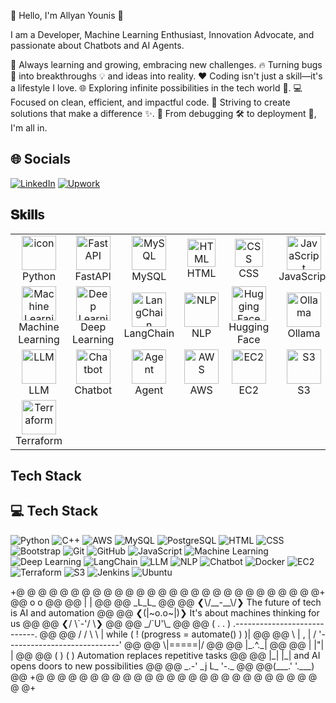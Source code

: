 🚀 Hello, I'm Allyan Younis 👋

I am a Developer, Machine Learning Enthusiast, Innovation Advocate, and passionate about Chatbots and AI Agents.

🌱 Always learning and growing, embracing new challenges.
🔥 Turning bugs 🐛 into breakthroughs 💡 and ideas into reality.
❤️ Coding isn't just a skill—it's a lifestyle I love.
🌐 Exploring infinite possibilities in the tech world 🌌.
💻 Focused on clean, efficient, and impactful code.
🌟 Striving to create solutions that make a difference ✨.
🔧 From debugging 🛠️ to deployment 🚢, I'm all in.


<h2 font-weight="bold">🌐 Socials</h2>

[![LinkedIn](https://img.shields.io/badge/LinkedIn-0A66C2?style=flat-square&logo=linkedin&logoColor=white)](https://www.linkedin.com/in/allyan-younis-471231278/)
[![Upwork](https://img.shields.io/badge/Upwork-6FDA44?style=flat-square&logo=upwork&logoColor=white)](https://www.upwork.com/nx/find-work/best-matches)

<h2 font-weight="bold">𝐒𝐤𝐢𝐥𝐥s</h2>
<table align="center">
  <tr>
    <td align="center" width="90">
      <img src="https://techstack-generator.vercel.app/python-icon.svg" alt="icon" width="55" height="55" />
      <br>Python
    </td>
    <td align="center" width="90">
      <img src="https://img.shields.io/badge/FastAPI-009688?style=flat-square&logo=fastapi&logoColor=white" alt="FastAPI" width="55" height="55" />
      <br>FastAPI
    </td>
    <td align="center" width="90">
      <img src="https://img.shields.io/badge/MySQL-4479A1?style=flat-square&logo=mysql&logoColor=white" alt="MySQL" width="55" height="55" />
      <br>MySQL
    </td>
    <td align="center" width="90">
      <img src="https://skillicons.dev/icons?i=html" width="45" height="45" alt="HTML" />
      <br>HTML
    </td>
    <td align="center" width="90">
      <img src="https://skillicons.dev/icons?i=css" width="45" height="45" alt="CSS" />
      <br>CSS
    </td>
    <td align="center" width="90">
      <img src="https://img.shields.io/badge/JavaScript-FF9900?style=flat-square&logo=javascript&logoColor=white" alt="JavaScript" width="55" height="55" />
      <br>JavaScript
    </td>
  </tr>
  <tr>
    <td align="center" width="90">
      <img src="https://img.shields.io/badge/Machine%20Learning-FF6F61?style=flat-square&logo=python&logoColor=white" alt="Machine Learning" width="55" height="55" />
      <br>Machine Learning
    </td>
    <td align="center" width="90">
      <img src="https://img.shields.io/badge/Deep%20Learning-FF6F61?style=flat-square&logo=python&logoColor=white" alt="Deep Learning" width="55" height="55" />
      <br>Deep Learning
    </td>
    <td align="center" width="90">
      <img src="https://img.shields.io/badge/LangChain-6200EA?style=flat-square&logo=python&logoColor=white" alt="LangChain" width="55" height="55" />
      <br>LangChain
    </td>
    <td align="center" width="90">
      <img src="https://img.shields.io/badge/NLP-008C8C?style=flat-square&logo=python&logoColor=white" alt="NLP" width="55" height="55" />
      <br>NLP
    </td>
    <td align="center" width="90">
      <img src="https://huggingface.co/favicon.ico" alt="Hugging Face" width="55" height="55" />
      <br>Hugging Face
    </td>
    <td align="center" width="90">
      <img src="https://img.shields.io/badge/Ollama-00C4B3?style=flat-square&logo=python&logoColor=white" alt="Ollama" width="55" height="55" />
      <br>Ollama
    </td>
  </tr>
  <tr>
    <td align="center" width="90">
      <img src="https://img.shields.io/badge/LLM-6200EA?style=flat-square&logo=python&logoColor=white" alt="LLM" width="55" height="55" />
      <br>LLM
    </td>
    <td align="center" width="90">
      <img src="https://img.shields.io/badge/Chatbot-00C4B3?style=flat-square&logo=python&logoColor=white" alt="Chatbot" width="55" height="55" />
      <br>Chatbot
    </td>
    <td align="center" width="90">
      <img src="https://img.shields.io/badge/Agent-009688?style=flat-square&logo=python&logoColor=white" alt="Agent" width="55" height="55" />
      <br>Agent
    </td>
    <td align="center" width="90">
      <img src="https://img.shields.io/badge/AWS-232F3E?style=flat-square&logo=amazon-aws&logoColor=white" alt="AWS" width="55" height="55" />
      <br>AWS
    </td>
    <td align="center" width="90">
      <img src="https://img.shields.io/badge/EC2-FF9900?style=flat-square&logo=amazon-aws&logoColor=white" alt="EC2" width="55" height="55" />
      <br>EC2
    </td>
    <td align="center" width="90">
      <img src="https://img.shields.io/badge/S3-569A31?style=flat-square&logo=amazon-aws&logoColor=white" alt="S3" width="55" height="55" />
      <br>S3
    </td>
  </tr>
  <tr>
    <td align="center" width="90">
      <img src="https://img.shields.io/badge/Terraform-7B42BC?style=flat-square&logo=terraform&logoColor=white" alt="Terraform" width="55" height="55" />
      <br>Terraform
    </td>
  </tr>
</table>




## Tech Stack

## 💻 Tech Stack
![Python](https://img.shields.io/badge/Python-3776AB?style=flat-square&logo=python&logoColor=white)
![C++](https://img.shields.io/badge/C%2B%2B-00599C?style=flat-square&logo=cplusplus&logoColor=white)
![AWS](https://img.shields.io/badge/AWS-232F3E?style=flat-square&logo=amazon-aws&logoColor=white)
![MySQL](https://img.shields.io/badge/MySQL-4479A1?style=flat-square&logo=mysql&logoColor=white)
![PostgreSQL](https://img.shields.io/badge/PostgreSQL-336791?style=flat-square&logo=postgresql&logoColor=white)
![HTML](https://img.shields.io/badge/HTML-E34F26?style=flat-square&logo=html5&logoColor=white)
![CSS](https://img.shields.io/badge/CSS-1572B6?style=flat-square&logo=css3&logoColor=white)
![Bootstrap](https://img.shields.io/badge/Bootstrap-563D7C?style=flat-square&logo=bootstrap&logoColor=white)
![Git](https://img.shields.io/badge/Git-F05032?style=flat-square&logo=git&logoColor=white)
![GitHub](https://img.shields.io/badge/GitHub-181717?style=flat-square&logo=github&logoColor=white)
![JavaScript](https://img.shields.io/badge/JavaScript-FF9900?style=flat-square&logo=javascript&logoColor=white)
![Machine Learning](https://img.shields.io/badge/Machine%20Learning-FF6F61?style=flat-square&logo=python&logoColor=white)
![Deep Learning](https://img.shields.io/badge/Deep%20Learning-FF6F61?style=flat-square&logo=python&logoColor=white)
![LangChain](https://img.shields.io/badge/LangChain-6200EA?style=flat-square&logo=python&logoColor=white)
![LLM](https://img.shields.io/badge/LLM-6200EA?style=flat-square&logo=python&logoColor=white)
![NLP](https://img.shields.io/badge/NLP-008C8C?style=flat-square&logo=python&logoColor=white)
![Chatbot](https://img.shields.io/badge/Chatbot-00C4B3?style=flat-square&logo=python&logoColor=white)
![Docker](https://img.shields.io/badge/Docker-2496ED?style=flat-square&logo=docker&logoColor=white)
![EC2](https://img.shields.io/badge/EC2-FF9900?style=flat-square&logo=amazon-aws&logoColor=white)
![Terraform](https://img.shields.io/badge/Terraform-7B42BC?style=flat-square&logo=terraform&logoColor=white)
![S3](https://img.shields.io/badge/S3-569A31?style=flat-square&logo=amazon-aws&logoColor=white)
![Jenkins](https://img.shields.io/badge/Jenkins-1D1D1D?style=flat-square&logo=jenkins&logoColor=white)
![Ubuntu](https://img.shields.io/badge/Ubuntu-E95420?style=flat-square&logo=ubuntu&logoColor=white)



<div align="left">
+@ @ @ @ @ @ @ @ @ @ @ @ @ @ @ @ @ @ @ @ @ @ @ @ @ @ @ @+
@@       o o                                           @@
@@       | |                                           @@
@@      _L_L_                                          @@
@@   ❮\/__-__\/❯ The future of tech is AI and automation @@
@@   ❮(|~o.o~|)❯  It's about machines thinking for us  @@
@@   ❮/ \`-'/ \❯                                       @@
@@     _/`U'\_                                         @@
@@    ( .   . )     .----------------------------.     @@
@@   / /     \ \    | while ( ! (progress = automate() ) )|     @@
@@   \ |  ,  | /    '----------------------------'     @@
@@    \|=====|/                                        @@
@@     |_.^._|                                         @@
@@     | |"| |                                         @@
@@     ( ) ( )   Automation replaces repetitive tasks  @@
@@     |_| |_|   and AI opens doors to new possibilities @@
@@ _.-' _j L_ '-._                                     @@
@@(___.'     '.___)                                    @@
+@ @ @ @ @ @ @ @ @ @ @ @ @ @ @ @ @ @ @ @ @ @ @ @ @ @ @ @+
</div>

